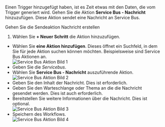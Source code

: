 Einen Trigger hinzugefügt haben, ist es Zeit etwas mit den Daten, die vom Trigger generiert wird. Gehen Sie die Aktion **Service Bus - Nachricht** hinzuzufügen. Diese Aktion sendet eine Nachricht an Service Bus.  

Gehen Sie die Sendeaktion Nachricht erstellen  

1. Wählen Sie **+ Neuer Schritt** die Aktion hinzuzufügen.  
- Wählen Sie **eine Aktion hinzufügen**. Dieses öffnet ein Suchfeld, in dem Sie für jede Aktion suchen können möchten. Beispielsweise sind Service Bus Aktionen an.    
![Service Bus Aktion Bild 1](./media/connectors-create-api-servicebus/action-1.png)   
- Geben Sie die *Servicebus*.  
- Wählen Sie **Service Bus - Nachricht** auszuführende Aktion.  
![Service Bus Aktion Bild 2](./media/connectors-create-api-servicebus/action-2.png)    
- Geben Sie den Inhalt der Nachricht. Dies ist erforderlich.  
- Geben Sie den Warteschlange oder Thema an die die Nachricht gesendet werden. Dies ist auch erforderlich.   
- Bereitstellen Sie weitere Informationen über die Nachricht. Dies ist optional.     
![Service Bus Aktion Bild 3](./media/connectors-create-api-servicebus/action-3.png)    
- Speichern des Workflows.   
![Service Bus Aktion Bild 4](./media/connectors-create-api-servicebus/action-4.png)     
